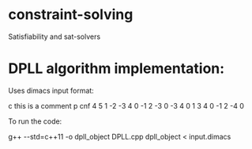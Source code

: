 # constraint-solving
Satisfiability and sat-solvers

# DPLL algorithm implementation:
Uses dimacs input format:

c this is a comment
p cnf 4 5
1 -2 -3 4 0
-1 2 -3 0
-3 4 0
1 3 4 0
-1 2 -4 0

To run the code:

g++ --std=c++11 -o dpll_object DPLL.cpp
dpll_object < input.dimacs
